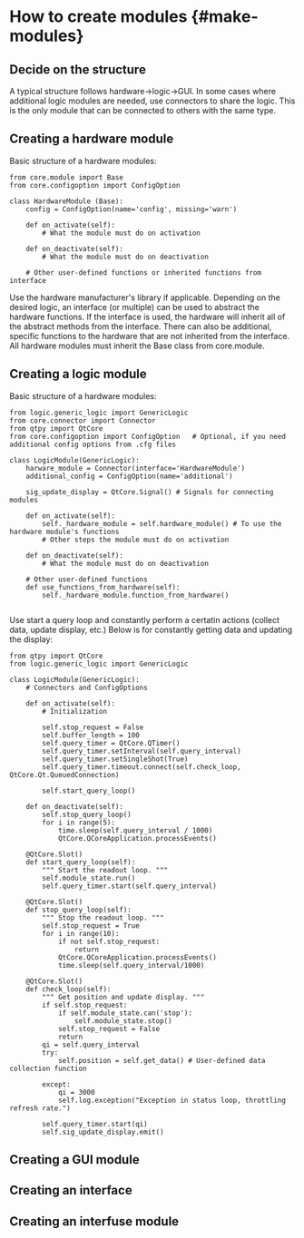 # How to create modules  {#make-modules}


## Decide on the structure

A typical structure follows hardware->logic->GUI. In some cases where additional logic modules are needed, use connectors to share the logic. This is the only module that can be connected to others with the same type. 

## Creating a hardware module

Basic structure of a hardware modules:
```
from core.module import Base
from core.configoption import ConfigOption

class HardwareModule (Base):
    config = ConfigOption(name='config', missing='warn')
  
    def on_activate(self):
        # What the module must do on activation
  
    def on_deactivate(self):
        # What the module must do on deactivation

    # Other user-defined functions or inherited functions from interface
```

Use the hardware manufacturer's library if applicable. Depending on the desired logic, an interface (or multiple) can be used to abstract the hardware functions. If the interface is used, the hardware will inherit all of the abstract methods from the interface. There can also be additional, specific functions to the hardware that are not inherited from the interface. All hardware modules must inherit the Base class from core.module.

## Creating a logic module

Basic structure of a hardware modules:
```
from logic.generic_logic import GenericLogic
from core.connector import Connector
from qtpy import QtCore
from core.configoption import ConfigOption   # Optional, if you need additional config options from .cfg files

class LogicModule(GenericLogic):
    harware_module = Connector(interface='HardwareModule')
    additional_config = ConfigOption(name='additional')
    
    sig_update_display = QtCore.Signal() # Signals for connecting modules
    
    def on_activate(self):
        self._hardware_module = self.hardware_module() # To use the hardware module's functions
        # Other steps the module must do on activation
    
    def on_deactivate(self):
        # What the module must do on deactivation
    
    # Other user-defined functions
    def use_functions_from_hardware(self):
        self._hardware_module.function_from_hardware()
  
```

Use start a query loop and constantly perform a certatin actions (collect data, update display, etc.) Below is for constantly getting data and updating the display:
```
from qtpy import QtCore
from logic.generic_logic import GenericLogic

class LogicModule(GenericLogic):
    # Connectors and ConfigOptions

    def on_activate(self):
        # Initialization
    
        self.stop_request = False
        self.buffer_length = 100
        self.query_timer = QtCore.QTimer()
        self.query_timer.setInterval(self.query_interval)
        self.query_timer.setSingleShot(True)
        self.query_timer.timeout.connect(self.check_loop, QtCore.Qt.QueuedConnection)
        
        self.start_query_loop()

    def on_deactivate(self):
        self.stop_query_loop()
        for i in range(5):
            time.sleep(self.query_interval / 1000)
            QtCore.QCoreApplication.processEvents()

    @QtCore.Slot()
    def start_query_loop(self):
        """ Start the readout loop. """
        self.module_state.run()
        self.query_timer.start(self.query_interval)

    @QtCore.Slot()
    def stop_query_loop(self):
        """ Stop the readout loop. """
        self.stop_request = True
        for i in range(10):
            if not self.stop_request:
                return
            QtCore.QCoreApplication.processEvents()
            time.sleep(self.query_interval/1000)
    
    @QtCore.Slot()
    def check_loop(self):
        """ Get position and update display. """
        if self.stop_request:
            if self.module_state.can('stop'):
                self.module_state.stop()
            self.stop_request = False
            return
        qi = self.query_interval
        try:
            self.position = self.get_data() # User-defined data collection function

        except:
            qi = 3000
            self.log.exception("Exception in status loop, throttling refresh rate.")

        self.query_timer.start(qi)
        self.sig_update_display.emit()

```


## Creating a GUI module

## Creating an interface

## Creating an interfuse module
